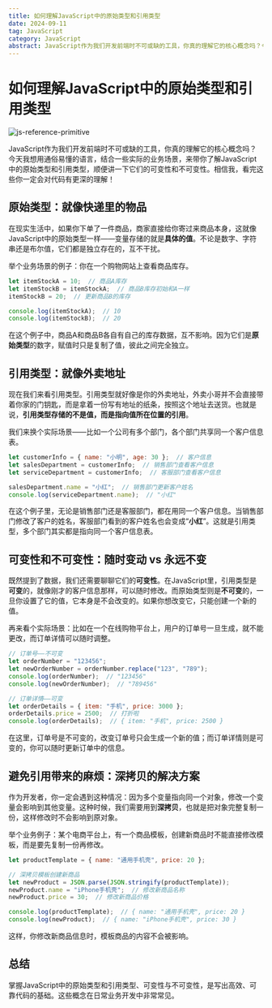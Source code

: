 ```yaml
---
title: 如何理解JavaScript中的原始类型和引用类型
date: 2024-09-11
tag: JavaScript
category: JavaScript
abstract: JavaScript作为我们开发前端时不可或缺的工具，你真的理解它的核心概念吗？今天我想用通俗易懂的语言，结合一些实际的业务场景，来带你了解JavaScript中的原始类型和引用类型，顺便讲一下它们的可变性和不可变性。相信我，看完这些你一定会对代码有更深的理解！
---
```


# 如何理解JavaScript中的原始类型和引用类型

![js-reference-primitive](https://mmbiz.qpic.cn/sz_mmbiz_png/KEXUm19zKo6cUGW3scgeQutvQfibsHETeRHfzicTsor3pb8CpcAcWibUAmcaPNSMYknK0ibIR0WKO87hNvRnzWcpOQ/640?wx_fmt=png&from=appmsg&tp=webp&wxfrom=5&wx_lazy=1&wx_co=1)

JavaScript作为我们开发前端时不可或缺的工具，你真的理解它的核心概念吗？今天我想用通俗易懂的语言，结合一些实际的业务场景，来带你了解JavaScript中的原始类型和引用类型，顺便讲一下它们的可变性和不可变性。相信我，看完这些你一定会对代码有更深的理解！

## 原始类型：就像快递里的物品

在现实生活中，如果你下单了一件商品，商家直接给你寄过来商品本身，这就像JavaScript中的原始类型一样——变量存储的就是**具体的值**。不论是数字、字符串还是布尔值，它们都是独立存在的，互不干扰。

举个业务场景的例子：你在一个购物网站上查看商品库存。

```javascript
let itemStockA = 10;  // 商品A库存
let itemStockB = itemStockA;  // 商品B库存初始和A一样
itemStockB = 20;  // 更新商品B的库存

console.log(itemStockA);  // 10
console.log(itemStockB);  // 20
```

在这个例子中，商品A和商品B各自有自己的库存数据，互不影响。因为它们是**原始类型**的数字，赋值时只是复制了值，彼此之间完全独立。

## 引用类型：就像外卖地址

现在我们来看引用类型。引用类型就好像是你的外卖地址，外卖小哥并不会直接带着你家的门钥匙，而是拿着一份写有地址的纸条，按照这个地址去送货。也就是说，**引用类型存储的不是值，而是指向值所在位置的引用**。

我们来换个实际场景——比如一个公司有多个部门，各个部门共享同一个客户信息表。

```javascript
let customerInfo = { name: "小明", age: 30 };  // 客户信息
let salesDepartment = customerInfo;  // 销售部门查看客户信息
let serviceDepartment = customerInfo;  // 客服部门查看客户信息

salesDepartment.name = "小红";  // 销售部门更新客户姓名
console.log(serviceDepartment.name);  // "小红"
```

在这个例子里，无论是销售部门还是客服部门，都在用同一个客户信息。当销售部门修改了客户的姓名，客服部门看到的客户姓名也会变成“**小红**”。这就是引用类型，多个部门其实都是指向同一个客户信息表。

## 可变性和不可变性：随时变动 vs 永远不变

既然提到了数据，我们还需要聊聊它们的**可变性**。在JavaScript里，引用类型是**可变**的，就像刚才的客户信息那样，可以随时修改。而原始类型则是**不可变**的，一旦你设置了它的值，它本身是不会改变的。如果你想改变它，只能创建一个新的值。

再来看个实际场景：比如在一个在线购物平台上，用户的订单号一旦生成，就不能更改，而订单详情可以随时调整。

```javascript
// 订单号——不可变
let orderNumber = "123456";
let newOrderNumber = orderNumber.replace("123", "789");
console.log(orderNumber);  // "123456"
console.log(newOrderNumber);  // "789456"

// 订单详情——可变
let orderDetails = { item: "手机", price: 3000 };
orderDetails.price = 2500;  // 打折啦
console.log(orderDetails);  // { item: "手机", price: 2500 }
```

在这里，订单号是不可变的，改变订单号只会生成一个新的值；而订单详情则是可变的，你可以随时更新订单中的信息。

## 避免引用带来的麻烦：深拷贝的解决方案

作为开发者，你一定会遇到这种情况：因为多个变量指向同一个对象，修改一个变量会影响到其他变量。这种时候，我们需要用到**深拷贝**，也就是把对象完整复制一份，这样修改时不会影响到原对象。

举个业务例子：某个电商平台上，有一个商品模板，创建新商品时不能直接修改模板，而是要先复制一份再修改。

```javascript
let productTemplate = { name: "通用手机壳", price: 20 };

// 深拷贝模板创建新商品
let newProduct = JSON.parse(JSON.stringify(productTemplate));
newProduct.name = "iPhone手机壳";  // 修改新商品名称
newProduct.price = 30;  // 修改新商品价格

console.log(productTemplate);  // { name: "通用手机壳", price: 20 }
console.log(newProduct);  // { name: "iPhone手机壳", price: 30 }
```

这样，你修改新商品信息时，模板商品的内容不会被影响。

## 总结

掌握JavaScript中的原始类型和引用类型、可变性与不可变性，是写出高效、可靠代码的基础。这些概念在日常业务开发中非常常见。


